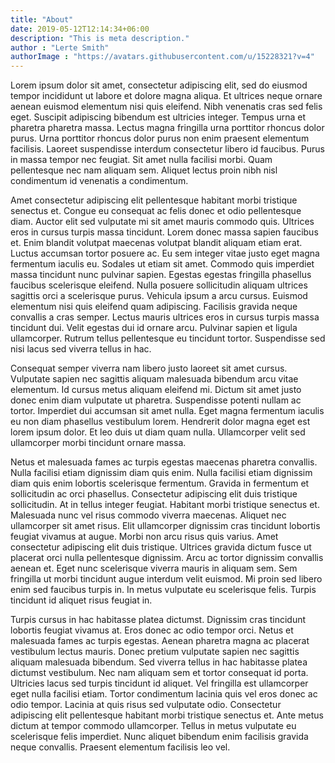 ```yaml
---
title: "About"
date: 2019-05-12T12:14:34+06:00
description: "This is meta description."
author : "Lerte Smith"
authorImage : "https://avatars.githubusercontent.com/u/15228321?v=4"
---
```


Lorem ipsum dolor sit amet, consectetur adipiscing elit, sed do eiusmod tempor incididunt ut labore et dolore magna aliqua. Et ultrices neque ornare aenean euismod elementum nisi quis eleifend. Nibh venenatis cras sed felis eget. Suscipit adipiscing bibendum est ultricies integer. Tempus urna et pharetra pharetra massa. Lectus magna fringilla urna porttitor rhoncus dolor purus. Urna porttitor rhoncus dolor purus non enim praesent elementum facilisis. Laoreet suspendisse interdum consectetur libero id faucibus. Purus in massa tempor nec feugiat. Sit amet nulla facilisi morbi. Quam pellentesque nec nam aliquam sem. Aliquet lectus proin nibh nisl condimentum id venenatis a condimentum.

Amet consectetur adipiscing elit pellentesque habitant morbi tristique senectus et. Congue eu consequat ac felis donec et odio pellentesque diam. Auctor elit sed vulputate mi sit amet mauris commodo quis. Ultrices eros in cursus turpis massa tincidunt. Lorem donec massa sapien faucibus et. Enim blandit volutpat maecenas volutpat blandit aliquam etiam erat. Luctus accumsan tortor posuere ac. Eu sem integer vitae justo eget magna fermentum iaculis eu. Sodales ut etiam sit amet. Commodo quis imperdiet massa tincidunt nunc pulvinar sapien. Egestas egestas fringilla phasellus faucibus scelerisque eleifend. Nulla posuere sollicitudin aliquam ultrices sagittis orci a scelerisque purus. Vehicula ipsum a arcu cursus. Euismod elementum nisi quis eleifend quam adipiscing. Facilisis gravida neque convallis a cras semper. Lectus mauris ultrices eros in cursus turpis massa tincidunt dui. Velit egestas dui id ornare arcu. Pulvinar sapien et ligula ullamcorper. Rutrum tellus pellentesque eu tincidunt tortor. Suspendisse sed nisi lacus sed viverra tellus in hac.

Consequat semper viverra nam libero justo laoreet sit amet cursus. Vulputate sapien nec sagittis aliquam malesuada bibendum arcu vitae elementum. Id cursus metus aliquam eleifend mi. Dictum sit amet justo donec enim diam vulputate ut pharetra. Suspendisse potenti nullam ac tortor. Imperdiet dui accumsan sit amet nulla. Eget magna fermentum iaculis eu non diam phasellus vestibulum lorem. Hendrerit dolor magna eget est lorem ipsum dolor. Et leo duis ut diam quam nulla. Ullamcorper velit sed ullamcorper morbi tincidunt ornare massa.

Netus et malesuada fames ac turpis egestas maecenas pharetra convallis. Nulla facilisi etiam dignissim diam quis enim. Nulla facilisi etiam dignissim diam quis enim lobortis scelerisque fermentum. Gravida in fermentum et sollicitudin ac orci phasellus. Consectetur adipiscing elit duis tristique sollicitudin. At in tellus integer feugiat. Habitant morbi tristique senectus et. Malesuada nunc vel risus commodo viverra maecenas. Aliquet nec ullamcorper sit amet risus. Elit ullamcorper dignissim cras tincidunt lobortis feugiat vivamus at augue. Morbi non arcu risus quis varius. Amet consectetur adipiscing elit duis tristique. Ultrices gravida dictum fusce ut placerat orci nulla pellentesque dignissim. Arcu ac tortor dignissim convallis aenean et. Eget nunc scelerisque viverra mauris in aliquam sem. Sem fringilla ut morbi tincidunt augue interdum velit euismod. Mi proin sed libero enim sed faucibus turpis in. In metus vulputate eu scelerisque felis. Turpis tincidunt id aliquet risus feugiat in.

Turpis cursus in hac habitasse platea dictumst. Dignissim cras tincidunt lobortis feugiat vivamus at. Eros donec ac odio tempor orci. Netus et malesuada fames ac turpis egestas. Aenean pharetra magna ac placerat vestibulum lectus mauris. Donec pretium vulputate sapien nec sagittis aliquam malesuada bibendum. Sed viverra tellus in hac habitasse platea dictumst vestibulum. Nec nam aliquam sem et tortor consequat id porta. Ultricies lacus sed turpis tincidunt id aliquet. Vel fringilla est ullamcorper eget nulla facilisi etiam. Tortor condimentum lacinia quis vel eros donec ac odio tempor. Lacinia at quis risus sed vulputate odio. Consectetur adipiscing elit pellentesque habitant morbi tristique senectus et. Ante metus dictum at tempor commodo ullamcorper. Tellus in metus vulputate eu scelerisque felis imperdiet. Nunc aliquet bibendum enim facilisis gravida neque convallis. Praesent elementum facilisis leo vel.
